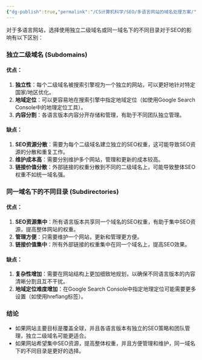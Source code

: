 ```yaml
---
{"dg-publish":true,"permalink":"/CS计算机科学/SEO/多语言网站的域名处理方案/","noteIcon":"","created":"2024-07-11T17:58:15.413+08:00","updated":"2024-07-23T14:44:39.066+08:00"}
---
```



对于多语言网站，选择使用独立二级域名或同一域名下的不同目录对于SEO的影响有以下区别：

### 独立二级域名 (Subdomains)

#### 优点：
1. **独立性**：每个二级域名被搜索引擎视为一个独立的网站，可以更好地针对特定国家/地区优化。
2. **地域定位**：可以更容易地在搜索引擎中指定地域定位（如使用Google Search Console中的地理定位工具）。
3. **内容分割**：各语言版本内容分开存储和管理，有助于不同团队独立管理。

#### 缺点：
1. **SEO资源分散**：需要为每个二级域名建立独立的SEO权重，这可能导致SEO资源的分散和重复工作。
2. **维护成本高**：需要分别维护多个网站，管理和更新的成本较高。
3. **链接价值分散**：外部链接的权重分散到不同的二级域名上，可能导致整体SEO权重不如统一域名强。

### 同一域名下的不同目录 (Subdirectories)

#### 优点：
1. **SEO资源集中**：所有语言版本共享同一个域名的SEO权重，有助于集中SEO资源，提高整体网站的权重。
2. **管理方便**：只需要维护一个网站，更新和管理更方便。
3. **链接价值集中**：所有外部链接的权重集中在同一个域名上，提高SEO效果。

#### 缺点：
1. **复杂性增加**：需要在网站结构上更加细致地规划，以确保不同语言版本的内容清晰分割且互不干扰。
2. **地域定位难度增加**：在Google Search Console中指定地理定位可能需要更多设置（如使用hreflang标签）。

### 结论

- 如果网站主要目标是覆盖全球，并且各语言版本有独立的SEO策略和团队管理，独立二级域名可能更适合。
- 如果网站希望集中SEO资源，提高整体权重，并且方便管理和维护，同一域名下的不同目录是更好的选择。
